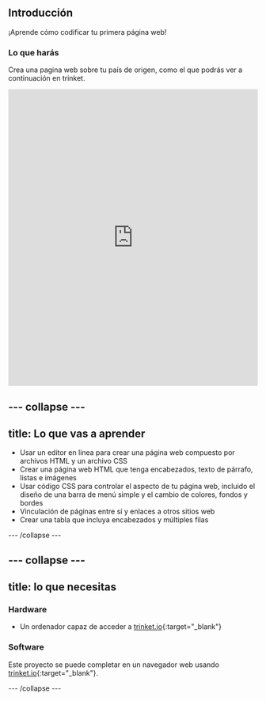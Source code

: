 ## Introducción

¡Aprende cómo codificar tu primera página web!

### Lo que harás

Crea una pagina web sobre tu país de origen, como el que podrás ver a continuación en trinket.

<div class="scratch-preview">
  <iframe src="https://trinket.io/embed/html/8d5e6e8aad" width="100%" height="600" frameborder="0" marginwidth="0" marginheight="0" allowfullscreen></iframe>
</div>

## \--- collapse \---

## title: Lo que vas a aprender

+ Usar un editor en línea para crear una página web compuesto por archivos HTML y un archivo CSS
+ Crear una página web HTML que tenga encabezados, texto de párrafo, listas e imágenes
+ Usar código CSS para controlar el aspecto de tu página web, incluido el diseño de una barra de menú simple y el cambio de colores, fondos y bordes
+ Vinculación de páginas entre sí y enlaces a otros sitios web
+ Crear una tabla que incluya encabezados y múltiples filas

\--- /collapse \---

## \--- collapse \---

## title: lo que necesitas

### Hardware

+ Un ordenador capaz de acceder a [trinket.io](https://trinket.io){:target="_blank"}

### Software

Este proyecto se puede completar en un navegador web usando [trinket.io](https://trinket.io){:target="_blank"}.

\--- /collapse \---